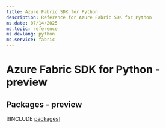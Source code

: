 ```yaml
---
title: Azure Fabric SDK for Python
description: Reference for Azure Fabric SDK for Python
ms.date: 07/14/2025
ms.topic: reference
ms.devlang: python
ms.service: fabric
---
```

# Azure Fabric SDK for Python - preview
## Packages - preview
[!INCLUDE [packages](fabric-index.md)]